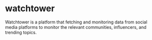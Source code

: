 # watchtower

Watchtower is a platform that fetching and monitoring data from social media platforms to monitor the relevant communities, influencers, and trending topics.
